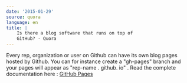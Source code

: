 ```yaml
---
date: '2015-01-29'
source: quora
language: en
title: |
    Is there a blog software that runs on top of
    GitHub? - Quora
---
```


Every rep, organization or user on Github can have its own blog pages
hosted by Github. You can for instance create a \"gh-pages\" branch and
your pages will appear as \"rep-name . github. io\" . Read the complete
documentation here : [GitHub Pages](https://pages.github.com/)
